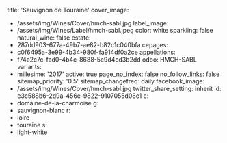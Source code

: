 title: 'Sauvignon de Touraine'
cover_image:
  - /assets/img/Wines/Cover/hmch-sabl.jpg
label_image:
  - /assets/img/Wines/Label/hmch-sabl.jpeg
color: white
sparkling: false
natural_wine: false
estate:
  - 287dd903-677a-49b7-ae82-b82c1c040bfa
cepages:
  - c0f6495a-3e99-4b34-980f-fa914df0a2ce
appellations:
  - f74a2c7c-fad0-4b4c-8688-5c9d4cd3b2dd
odoo: HMCH-SABL
variants:
  -
    millesime: '2017'
    active: true
page_no_index: false
no_follow_links: false
sitemap_priority: '0.5'
sitemap_changefreq: daily
facebook_image:
  - /assets/img/Wines/Cover/hmch-sabl.jpg
twitter_share_setting: inherit
id: e3c588b6-2d9a-456e-9822-9107055d08e1
e:
  - domaine-de-la-charmoise
g:
  - sauvignon-blanc
r:
  - loire
  - touraine
s:
  - light-white
